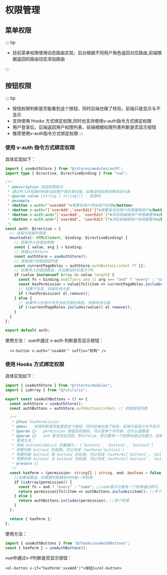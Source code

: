 <!-- 权限管理 -->

# 权限管理

## 菜单权限

::: tip

- 目前菜单权限使用动态路由实现，后台根据不同用户角色返回对应路由,前端根据返回的路由动态添加路由

:::

## 按钮权限

::: tip

- 按钮权限判断是否能看到这个按钮，同时后端也做了校验，前端只是显示与不显示
- 支持使用 Hooks 方式绑定权限,同时也支持使用v-auth指令方式绑定权限
- 用户登录后，后端返回用户权限列表，前端根据权限列表判断是否显示按钮
- 推荐使用v-auth指令方式绑定权限
:::

### 使用	v-auth 指令方式绑定权限

具体实现如下：
```typescript
import { useAuthStore } from "@/stores/modules/auth";
import type { Directive, DirectiveBinding } from "vue";

/**
 * @description 按钮权限指令
 * 通过传入的权限码判断当前用户是否有权限，如果没有权限则移除该元素
 * @param value {string | string[]} - 权限码
 * @example
 * <button v-auth="'userAdd'">需要有用户添加用户权限</button>
 * <button v-auth="['userAdd','userEdit']">需要有添加用户权限编辑用户</button>
 * <button v-auth:and="['userAdd', 'userEdit']">添加和编辑用户权限都要有</button>
 * <button v-auth.and="['userAdd', 'userEdit']">添加和编辑用户权限都要有</button>
 */
const auth: Directive = {
  // 当指令挂载时调用
  mounted(el: HTMLElement, binding: DirectiveBinding) {
    // 获取传入的值和参数
    const { value, arg } = binding;
    // 获取authStore
    const authStore = useAuthStore();
    // 获取用户权限按钮列表
    const currentPageRoles = authStore.authButtonListGet ?? [];
    // 如果传入的值是数组，并且数组的长度大于0
    if (value instanceof Array && value.length) {
      const fn = binding.modifiers.and || arg === "and" ? "every" : "some"; //some表示只要有一个权限通过即可，every表示必须每个权限都通过
      const hasPermission = value[fn](item => currentPageRoles.includes(item)); // 判断传入的权限码是否在当前页面的权限列表中
      // 如果不包含，则移除该元素
      if (!hasPermission) el.remove();
    } else {
      // 如果传入的值不包含当前页面的角色，则移除该元素
      if (!currentPageRoles.includes(value)) el.remove();
    }
  }
};

export default auth;
```
使用方法：
vue中通过 v-auth 判断是否显示按钮：
```vue
  <s-button v-auth="'xxxAdd'" suffix="机构" />
```

### 使用 Hooks 方式绑定权限

具体实现如下：
```typescript jsx
import { useAuthStore } from "@/stores/modules";
import { isArray } from "@/utils/is";

export const useAuthButtons = () => {
  const authStore = useAuthStore();
  const authButtons = authStore.authButtonListGet; // 权限按钮列表

  /**
   * @func hasPermission
   * @desc   权限判断是否能看到这个按钮，同时后端也做了校验，前端只是显示与不显示
   * @param {}   permission 按钮的权限码，可以是单个字符串，也可以是数组
   * @param {}   and 是否完全匹配，默认false，即只要有一个权限码通过则通过，如果为 true，则必须每个权限码都通过
   * 使用方法：
   * 例如 buttonCodeList 的数据为： ['button1', 'button2', 'button3']
   * 想要判断 button1 的权限，可以写成：hasPerm('button1')
   * 想要判断 button1 或 button2 的权限，可以写成：hasPerm(['button1', 'button2' ])
   * 想要判断 button1 与 button2 的权限，可以写成：hasPerm(['button1', 'button2' ], true)
   * @return {}
   */
  const hasPerm = (permission: string[] | string, and: boolean = false) => {
    //如果是数组，则需要判断数组中的每一项权限
    if (isArray(permission)) {
      const fn = and ? "every" : "some"; //some表示只要有一个权限通过即可，every表示必须每个权限都通过
      return permission[fn](item => authButtons.includes(item)); //多个权限
    } else {
      return authButtons.includes(permission); //单个权限
    }
  };

  return { hasPerm };
};
```

使用方法：
```typescript 
import { useAuthButtons } from "@/hooks/useAuthButtons";
const { hasPerm } = useAuthButtons();
```
vue中通过v-if判断是否显示按钮：
```vue
<el-button v-if="hasPerm('xxxAdd')">按钮1</el-button>
```
